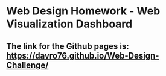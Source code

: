 # Web Design Homework - Web Visualization Dashboard 
## The link for the Github pages is: https://davro76.github.io/Web-Design-Challenge/


  


